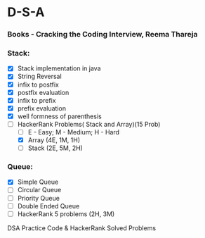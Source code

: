 # D-S-A
### Books - Cracking the Coding Interview, Reema Thareja
### Stack:
- [x]  Stack implementation in java
- [x]  String Reversal
- [x]  infix to postfix
- [x]  postfix evaluation
- [x]  infix to prefix
- [x]  prefix evaluation
- [x]  well formness of parenthesis
- [ ]  HackerRank Problems( Stack and Array)(15 Prob)
    - [ ]  E - Easy; M - Medium; H - Hard
    - [x]  Array (4E, 1M, 1H)
    - [ ]  Stack (2E, 5M, 2H)

### Queue:
- [x]  Simple Queue
- [ ]  Circular Queue
- [ ]  Priority Queue
- [ ]  Double Ended Queue
- [ ]  HackerRank 5 problems (2H, 3M)

DSA Practice Code & HackerRank Solved Problems
